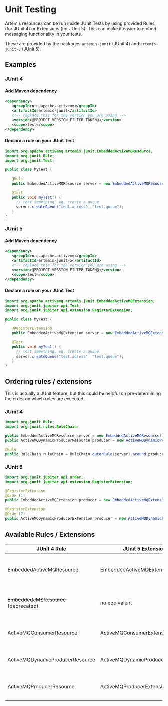 # Unit Testing

Artemis resources can be run inside JUnit Tests by using provided Rules (for JUnit 4) or Extensions (for JUnit 5). This can make it easier to embed messaging functionality in your tests.

These are provided by the packages `artemis-junit` (JUnit 4) and `artemis-junit-5` (JUnit 5).


## Examples

### JUnit 4

#### Add Maven dependency

```xml
<dependency>
   <groupId>org.apache.activemq</groupId>
   <artifactId>artemis-junit</artifactId>
   <!-- replace this for the version you are using -->
   <version>@PROJECT_VERSION_FILTER_TOKEN@</version>
   <scope>test</scope>
</dependency>
```

#### Declare a rule on your JUnit Test

```java
import org.apache.activemq.artemis.junit.EmbeddedActiveMQResource;
import org.junit.Rule;
import org.junit.Test;

public class MyTest {

   @Rule
   public EmbeddedActiveMQResource server = new EmbeddedActiveMQResource();

   @Test
   public void myTest() {
     // test something, eg. create a queue
     server.createQueue("test.adress", "test.queue");
   }
}
```

### JUnit 5

#### Add Maven dependency

```xml
<dependency>
   <groupId>org.apache.activemq</groupId>
   <artifactId>artemis-junit-5</artifactId>
   <!-- replace this for the version you are using -->
   <version>@PROJECT_VERSION_FILTER_TOKEN@</version>
   <scope>test</scope>
</dependency>
```

#### Declare a rule on your JUnit Test

```java
import org.apache.activemq.artemis.junit.EmbeddedActiveMQExtension;
import org.junit.jupiter.api.Test;
import org.junit.jupiter.api.extension.RegisterExtension;

public class MyTest {

   @RegisterExtension
   public EmbeddedActiveMQExtension server = new EmbeddedActiveMQExtension();

   @Test
   public void myTest() {
     // test something, eg. create a queue
     server.createQueue("test.adress", "test.queue");
   }
}
```


## Ordering rules / extensions

This is actually a JUnit feature, but this could be helpful on pre-determining the order on which rules are executed.

### JUnit 4 

```java
import org.junit.Rule;
import org.junit.rules.RuleChain;

public EmbeddedActiveMQResource server = new EmbeddedActiveMQResource();
public ActiveMQDynamicProducerResource producer = new ActiveMQDynamicProducerResource(server.getVmURL());

@Rule
public RuleChain ruleChain = RuleChain.outerRule(server).around(producer);
```

### JUnit 5 

```java
import org.junit.jupiter.api.Order;
import org.junit.jupiter.api.extension.RegisterExtension;

@RegisterExtension
@Order(1)
public EmbeddedActiveMQExtension producer = new EmbeddedActiveMQExtension();

@RegisterExtension
@Order(2)
public ActiveMQDynamicProducerExtension producer = new ActiveMQDynamicProducerExtension(server.getVmURL());
```

## Available Rules / Extensions

JUnit 4 Rule | JUnit 5 Extension | Description
--- | --- | ---
EmbeddedActiveMQResource | EmbeddedActiveMQExtension | Run a Server, without the JMS manager	
~~EmbeddedJMSResource~~ (deprecated) | no equivalent | Run a Server, including the JMS Manager
ActiveMQConsumerResource | ActiveMQConsumerExtension | Automate the creation of a consumer		
ActiveMQDynamicProducerResource | ActiveMQDynamicProducerExtension | Automate the creation of a producer
ActiveMQProducerResource | ActiveMQProducerExtension | Automate the creation of a producer
